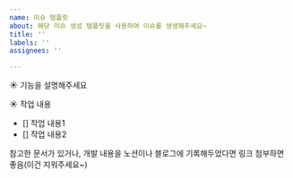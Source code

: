 ```yaml
---
name: 이슈 템플릿
about: 해당 이슈 생성 템플릿을 사용하여 이슈를 생생해주세요~
title: ''
labels: ''
assignees: ''

---
```


☀️ 기능을 설명해주세요

☀️ 작업 내용
- [] 작업 내용1
- [] 작업 내용2

 참고한 문서가 있거나, 개발 내용을 노션이나 블로그에 기록해두었다면 링크 첨부하면 좋음(이건 지워주세요~)
